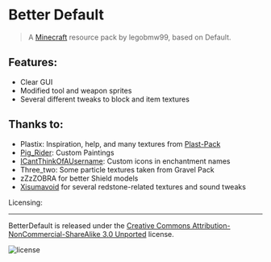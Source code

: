 Better Default
==========
>A [Minecraft](http://minecraft.net) resource pack by legobmw99, based on Default.

Features:
------
* Clear GUI
* Modified tool and weapon sprites
* Several different tweaks to block and item textures

Thanks to:
------

* Plastix: Inspiration, help, and many textures from [Plast-Pack](http://plastix.github.io/Plast-Pack/)
* [Pig_Rider](http://www.reddit.com/user/Pig_Rider): Custom Paintings
* [ICantThinkOfAUsername](http://www.reddit.com/user/N1knamed): Custom icons in enchantment names
* Three_two: Some particle textures taken from Gravel Pack
* zZzZOBRA for better Shield models
* [Xisumavoid](https://xisumavoid.com/vanillatweaks/) for several redstone-related textures and sound tweaks

Licensing:

------
BetterDefault is released under the [Creative Commons Attribution-NonCommercial-ShareAlike 3.0 Unported](http://creativecommons.org/licenses/by-nc-sa/3.0/) license.

![license](http://i.creativecommons.org/l/by-nc-sa/3.0/88x31.png)
